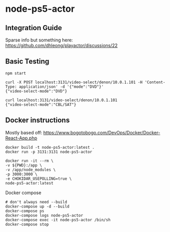 # node-ps5-actor

## Integration Guide

Sparse info but something here: https://github.com/dhleong/playactor/discussions/22

## Basic Testing

```
npm start

curl -X POST localhost:3131/video-select/denon/10.0.1.101 -H 'Content-Type: application/json' -d '{"mode":"DVD"}'
{"video-select-mode":"DVD"}

curl localhost:3131/video-select/denon/10.0.1.101
{"video-select-mode":"CBL/SAT"}
```

## Docker instructions

Mostly based off:
https://www.bogotobogo.com/DevOps/Docker/Docker-React-App.php


```
docker build -t node-ps5-actor:latest .
docker run -p 3131:3131 node-ps5-actor

docker run -it --rm \
-v ${PWD}:/app \
-v /app/node_modules \
-p 3000:3000 \
-e CHOKIDAR_USEPOLLING=true \
node-ps5-actor:latest 
```

Docker compose

```
# don't always need --build
docker-compose up -d --build
docker-compose ps
docker-compose logs node-ps5-actor
docker-compose exec -it node-ps5-actor /bin/sh
docker-compose stop
```
